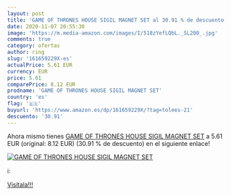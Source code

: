 ```yaml
---
layout: post
title: 'GAME OF THRONES HOUSE SIGIL MAGNET SET al 30.91 % de descuento'
date: 2020-11-07 20:55:30
image: 'https://m.media-amazon.com/images/I/518zYefLQbL._SL200_.jpg'
comments: true
category: ofertas
author: ring
slug: '161659229X-es'
actualPrice: 5.61 EUR
currency: EUR
price: 5.61
comparePrice: 8.12 EUR
prodname: 'GAME OF THRONES HOUSE SIGIL MAGNET SET'
country: 'es'
flag: '🇪🇸'
buyurl: 'https://www.amazon.es/dp/161659229X/?tag=tolees-21'
descuento: '30.91'
---
```


Ahora mismo tienes [GAME OF THRONES HOUSE SIGIL MAGNET SET](https://www.amazon.es/dp/161659229X/?tag=tolees-21) a 5.61 EUR (original: 8.12 EUR) (30.91 %  de descuento) en el siguiente enlace!

[![GAME OF THRONES HOUSE SIGIL MAGNET SET](https://m.media-amazon.com/images/I/518zYefLQbL._SL200_.jpg)](https://www.amazon.es/dp/161659229X/?tag=tolees-21)

ℹ️:


[Visítala!!!](https://www.amazon.es/dp/161659229X/?tag=tolees-21)
